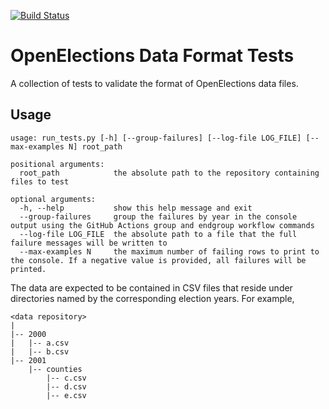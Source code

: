 [![Build Status](https://github.com/openelections/openelections-format-tests/actions/workflows/unit_tests.yml/badge.svg?branch=master)](https://github.com/openelections/openelections-format-tests/actions/workflows/unit_tests.yml?query=branch%3Amaster)

# OpenElections Data Format Tests
A collection of tests to validate the format of OpenElections data files.

## Usage
```
usage: run_tests.py [-h] [--group-failures] [--log-file LOG_FILE] [--max-examples N] root_path

positional arguments:
  root_path            the absolute path to the repository containing files to test

optional arguments:
  -h, --help           show this help message and exit
  --group-failures     group the failures by year in the console output using the GitHub Actions group and endgroup workflow commands
  --log-file LOG_FILE  the absolute path to a file that the full failure messages will be written to
  --max-examples N     the maximum number of failing rows to print to the console. If a negative value is provided, all failures will be printed.
```
The data are expected to be contained in CSV files that reside under
directories named by the corresponding election years.  For example,

```
<data repository>
|
|-- 2000
|   |-- a.csv
|   |-- b.csv
|-- 2001
    |-- counties
        |-- c.csv
        |-- d.csv
        |-- e.csv
```
